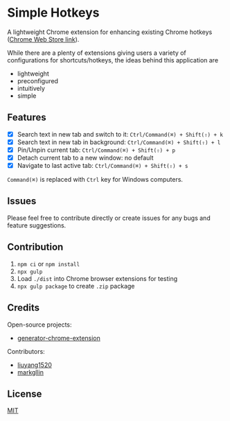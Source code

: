 # Simple Hotkeys
A lightweight Chrome extension for enhancing existing Chrome hotkeys ([Chrome Web Store link](https://chrome.google.com/webstore/detail/simple-hotkeys/ciindhhkpajpgcpemjgpbbieiokifdeh/)).

While there are a plenty of extensions giving users a variety of configurations for shortcuts/hotkeys, the ideas behind this application are
- lightweight
- preconfigured
- intuitively
- simple


## Features
- [x] Search text in new tab and switch to it: `Ctrl/Command(⌘) + Shift(⇧) + k`
- [x] Search text in new tab in background: `Ctrl/Command(⌘) + Shift(⇧) + l`
- [x] Pin/Unpin current tab:  `Ctrl/Command(⌘) + Shift(⇧) + p`
- [x] Detach current tab to a new window: no default
- [x] Navigate to last active tab: `Ctrl/Command(⌘) + Shift(⇧) + s`

`Command(⌘)` is replaced with `Ctrl` key for Windows computers.


## Issues
Please feel free to contribute directly or create issues for any bugs and feature suggestions.


## Contribution
1. `npm ci` or `npm install`
2. `npx gulp`
3. Load `./dist` into Chrome browser extensions for testing
4. `npx gulp package` to create `.zip` package


## Credits
Open-source projects:
- [generator-chrome-extension](https://github.com/yeoman/generator-chrome-extension)

Contributors:
- [liuyang1520](https://github.com/liuyang1520)
- [markgllin](https://github.com/markgllin)


## License
[MIT](http://opensource.org/licenses/MIT)
